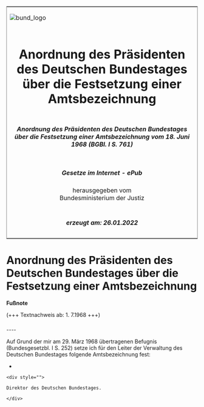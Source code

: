 <span id="DECKBLATT.html"></span>

<table border="0" frame="border" width="100%">

<tr valign="top">

<td align="left">

![bund\_logo](BfJ_2021_Web_de_de.gif)

</td>

<td align="right">

 

</td>

</tr>

<tr align="center" valign="middle">

<td colspan="2">

# Anordnung des Präsidenten des Deutschen Bundestages über die Festsetzung einer Amtsbezeichnung

</td>

</tr>

<tr align="center" valign="middle">

<td colspan="2">

##### Anordnung des Präsidenten des Deutschen Bundestages über die Festsetzung einer Amtsbezeichnung vom 18. Juni 1968 (BGBl. I S. 761)

</td>

</tr>

<tr align="center" valign="middle">

<td colspan="2">

  
  

##### Gesetze im Internet - ePub  
  
herausgegeben vom  
Bundesministerium der Justiz

</td>

</tr>

<tr align="center" valign="bottom">

<td colspan="2">

  
  

##### erzeugt am: 26.01.2022

</td>

</tr>

</table>

<span id="BJNR007610968.html"></span>

# Anordnung des Präsidenten des Deutschen Bundestages über die Festsetzung einer Amtsbezeichnung

<div>

  
**Fußnote**

<div class="jnhtml">

<div>

<div class="jurAbsatz">

(+++ Textnachweis ab: 1. 7.1968 +++)

</div>

</div>

</div>

</div>

<span id="BJNR007610968BJNE000100303.html"></span>

###   
\----

<div>

<div class="jnhtml">

<div>

<div class="jurAbsatz">

Auf Grund der mir am 29. März 1968 übertragenen Befugnis
(Bundesgesetzbl. I S. 252) setze ich für den Leiter der Verwaltung des
Deutschen Bundestages folgende Amtsbezeichnung fest:

  - 
    
    <div style="">
    
    Direktor des Deutschen Bundestages.
    
    </div>

</div>

</div>

</div>

</div>
